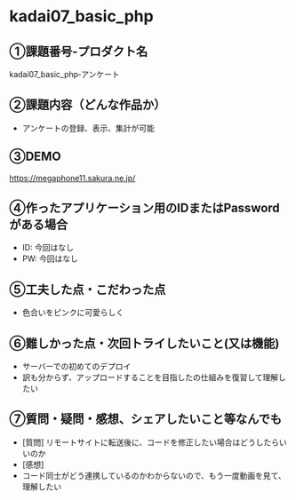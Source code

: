 # kadai07_basic_php
## ①課題番号-プロダクト名
kadai07_basic_php‐アンケート
## ②課題内容（どんな作品か）
- アンケートの登録、表示、集計が可能
## ③DEMO
https://megaphone11.sakura.ne.jp/

## ④作ったアプリケーション用のIDまたはPasswordがある場合
- ID: 今回はなし
- PW: 今回はなし
## ⑤工夫した点・こだわった点
- 色合いをピンクに可愛らしく
## ⑥難しかった点・次回トライしたいこと(又は機能)
- サーバーでの初めてのデプロイ
- 訳も分からず、アップロードすることを目指したの仕組みを復習して理解したい
## ⑦質問・疑問・感想、シェアしたいこと等なんでも
- [質問]
リモートサイトに転送後に、コードを修正したい場合はどうしたらいいのか
- [感想]
- コード同士がどう連携しているのかわからないので、もう一度動画を見て、理解したい
